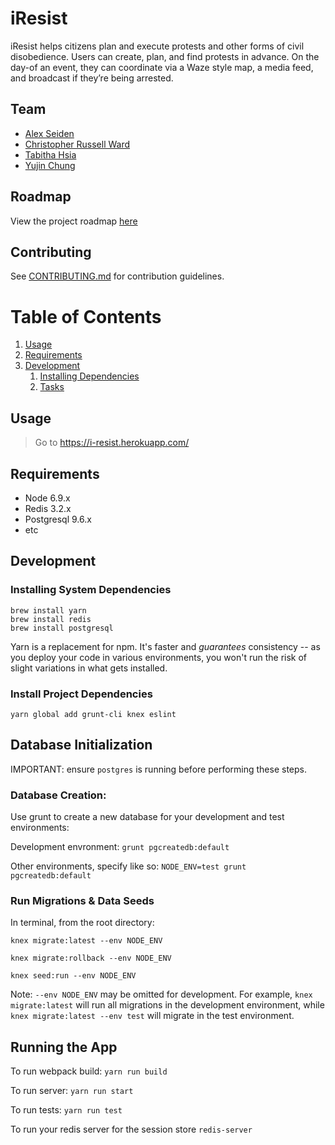 # iResist

iResist helps citizens plan and execute protests and other forms of civil disobedience.  Users can create, plan, and find protests in advance.  On the day-of an event, they can coordinate via a Waze style map, a media feed, and broadcast if they’re being arrested.

## Team

- [Alex Seiden](https://github.com/aseiden)
- [Christopher Russell Ward](https://github.com/RussWard)
- [Tabitha Hsia](https://github.com/tabithahsia)
- [Yujin Chung](https://github.com/yujin0chung)

## Roadmap

View the project roadmap [here](https://docs.google.com/spreadsheets/d/1iW6V6pr7M9L3i1zb44Dc_hPPcY5DfiUriF6eFwTTkYc/edit#gid=0)

## Contributing

See [CONTRIBUTING.md](CONTRIBUTING.md) for contribution guidelines.

# Table of Contents

1. [Usage](#Usage)
1. [Requirements](#requirements)
1. [Development](#development)
    1. [Installing Dependencies](#installing-dependencies)
    1. [Tasks](#tasks)

## Usage

> Go to https://i-resist.herokuapp.com/

## Requirements

- Node 6.9.x
- Redis 3.2.x
- Postgresql 9.6.x
- etc

## Development

### Installing System Dependencies

```
brew install yarn
brew install redis
brew install postgresql
```

Yarn is a replacement for npm. It's faster and *guarantees* consistency -- as you deploy your code in various environments, you won't run the risk of slight variations in what gets installed.

### Install Project Dependencies

```
yarn global add grunt-cli knex eslint
```

## Database Initialization

IMPORTANT: ensure `postgres` is running before performing these steps.

### Database Creation:

Use grunt to create a new database for your development and test environments:

Development envronment: `grunt pgcreatedb:default`

Other environments, specify like so: `NODE_ENV=test grunt pgcreatedb:default`

### Run Migrations & Data Seeds

In terminal, from the root directory:

`knex migrate:latest --env NODE_ENV`

`knex migrate:rollback --env NODE_ENV`

`knex seed:run --env NODE_ENV`

Note: `--env NODE_ENV` may be omitted for development. For example, `knex migrate:latest` will run all migrations in the development environment, while `knex migrate:latest --env test` will migrate in the test environment.

## Running the App

To run webpack build: `yarn run build`

To run server: `yarn run start`

To run tests: `yarn run test`

To run your redis server for the session store `redis-server`


